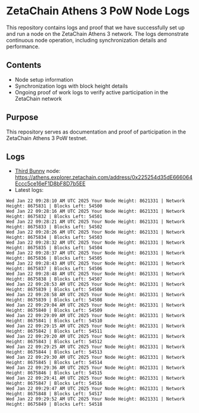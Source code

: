 # ZetaChain Athens 3 PoW Node Logs
This repository contains logs and proof that we have successfully set up and run a node on the ZetaChain Athens 3 network. The logs demonstrate continuous node operation, including synchronization details and performance.

## Contents
- Node setup information
- Synchronization logs with block height details
- Ongoing proof of work logs to verify active participation in the ZetaChain network

## Purpose
This repository serves as documentation and proof of participation in the ZetaChain Athens 3 PoW testnet.

## Logs

- [Third Bunny](https://thirdbunny.xyz/) node: https://athens.explorer.zetachain.com/address/0x225254d35dE666064Eccc5ce16eF1D8bF8D7b5EE
- Latest logs:
```
Wed Jan 22 09:28:10 AM UTC 2025 Your Node Height: 8621331 | Network Height: 8675831 | Blocks Left: 54500
Wed Jan 22 09:28:16 AM UTC 2025 Your Node Height: 8621331 | Network Height: 8675832 | Blocks Left: 54501
Wed Jan 22 09:28:21 AM UTC 2025 Your Node Height: 8621331 | Network Height: 8675833 | Blocks Left: 54502
Wed Jan 22 09:28:26 AM UTC 2025 Your Node Height: 8621331 | Network Height: 8675834 | Blocks Left: 54503
Wed Jan 22 09:28:32 AM UTC 2025 Your Node Height: 8621331 | Network Height: 8675835 | Blocks Left: 54504
Wed Jan 22 09:28:37 AM UTC 2025 Your Node Height: 8621331 | Network Height: 8675836 | Blocks Left: 54505
Wed Jan 22 09:28:43 AM UTC 2025 Your Node Height: 8621331 | Network Height: 8675837 | Blocks Left: 54506
Wed Jan 22 09:28:48 AM UTC 2025 Your Node Height: 8621331 | Network Height: 8675838 | Blocks Left: 54507
Wed Jan 22 09:28:53 AM UTC 2025 Your Node Height: 8621331 | Network Height: 8675839 | Blocks Left: 54508
Wed Jan 22 09:28:58 AM UTC 2025 Your Node Height: 8621331 | Network Height: 8675839 | Blocks Left: 54508
Wed Jan 22 09:29:04 AM UTC 2025 Your Node Height: 8621331 | Network Height: 8675840 | Blocks Left: 54509
Wed Jan 22 09:29:09 AM UTC 2025 Your Node Height: 8621331 | Network Height: 8675841 | Blocks Left: 54510
Wed Jan 22 09:29:15 AM UTC 2025 Your Node Height: 8621331 | Network Height: 8675842 | Blocks Left: 54511
Wed Jan 22 09:29:20 AM UTC 2025 Your Node Height: 8621331 | Network Height: 8675843 | Blocks Left: 54512
Wed Jan 22 09:29:25 AM UTC 2025 Your Node Height: 8621331 | Network Height: 8675844 | Blocks Left: 54513
Wed Jan 22 09:29:30 AM UTC 2025 Your Node Height: 8621331 | Network Height: 8675845 | Blocks Left: 54514
Wed Jan 22 09:29:36 AM UTC 2025 Your Node Height: 8621331 | Network Height: 8675846 | Blocks Left: 54515
Wed Jan 22 09:29:41 AM UTC 2025 Your Node Height: 8621331 | Network Height: 8675847 | Blocks Left: 54516
Wed Jan 22 09:29:47 AM UTC 2025 Your Node Height: 8621331 | Network Height: 8675848 | Blocks Left: 54517
Wed Jan 22 09:29:52 AM UTC 2025 Your Node Height: 8621331 | Network Height: 8675849 | Blocks Left: 54518
```
